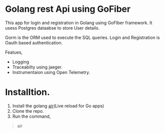 # Golang rest Api using GoFiber
This app for login and registration in Golang using GoFIber framework. It usess Postgres dataabse to store User details. 

Gorm is the ORM used to execute the SQL queries. Login and Registration is Oauth based authentication.

Featues,
- Logging 
- Traceabilty using jaeger.
- Instrumentaion using Open Telemetry.

# Installtion.
1. Install the golang [air](https://github.com/cosmtrek/air)(Live reload for Go apps)
2. Clone the repo.
3. Run the command, 
> air

